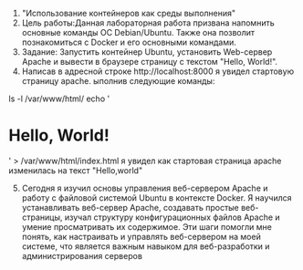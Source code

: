 1. "Использование контейнеров как среды выполнения"
2. Цель работы:Данная лабораторная работа призвана напомнить основные команды ОС Debian/Ubuntu. Также она позволит познакомиться с Docker и его основными командами.
3. Задание: Запустить контейнер Ubuntu, установить Web-сервер Apache и вывести в браузере страницу с текстом "Hello, World!".
4. Написав в адресной строке http://localhost:8000 я увидел стартовую страницу apache.
ыполнив следующие команды:

ls -l /var/www/html/
echo '<h1>Hello, World!</h1>' > /var/www/html/index.html
я увидел как стартовая страница apache изменилась на текст "Hello,world"



5. Сегодня я изучил основы управления веб-сервером Apache и работу с файловой системой Ubuntu в контексте Docker. Я научился устанавливать веб-сервер Apache, создавать простые веб-страницы, изучал структуру конфигурационных файлов Apache и умение просматривать их содержимое. Эти шаги помогли мне понять, как настраивать и управлять веб-сервером на моей системе, что является важным навыком для веб-разработки и администрирования серверов
